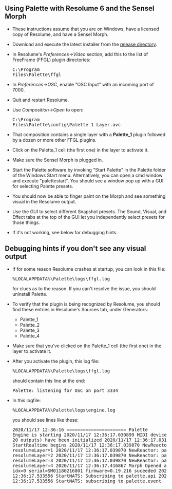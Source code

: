 ## Using Palette with Resolume 6 and the Sensel Morph

- These instructions assume that you are on Windows, have a licensed copy of Resolume, and have a Sensel Morph.

- Download and execute the latest installer from the
<a href=https://github.com/vizicist/palette/tree/main/release>release directory</a>.

- In Resolume's <i>Preferences->Video</i> section, add this to the list of FreeFrame (FFGL) plugin directories: <pre>C:\Program Files\Palette\ffgl</pre>

- In <i>Preferences->OSC</i>, enable "OSC Input" with an incoming port of 7000.

- Quit and restart Resolume.

- Use <i>Composition->Open</i> to open: <pre>C:\Program Files\Palette\config\Palette_1_Layer.avc</pre>

- That composition contains a single layer with a <b>Palette_1</b> plugin followed by a dozen or more other FFGL plugins.

- Click on the Palette_1 cell (the first one) in the layer to activate it.

- Make sure the Sensel Morph is plugged in.

- Start the Palette software by invoking
"Start Palette" in the Palette folder of the Windows Start menu.
Alternatively, you can open a cmd window and execute "palettestart".  You should see a window pop up with a GUI for selecting Palette presets.

- You should now be able to finger paint on the Morph and see something visual in the Resolume output.

- Use the GUI to select different Snapshot presets.  The Sound, Visual, and Effect tabs at the top of the GUI let you independently select presets for those things.

- If it's not working, see below for debugging hints.
## Debugging hints if you don't see any visual output


- If for some reason Resolume crashes at startup,
you can look in this file: <pre>%LOCALAPPDATA%\Palette\logs\ffgl.log</pre>
for clues as to the reason.  If you can't resolve the issue, you should uninstall Palette.

- To verify that the plugin is being recognized by Resolume,
you should find these entries in Resolume's Sources tab, under Generators:

  - Palette_1
  - Palette_2
  - Palette_3
  - Palette_4

- Make sure that you've clicked on the Palette_1 cell (the first one) in the layer to activate it.

- After you activate the plugin, this log file: <pre>%LOCALAPPDATA%\Palette\logs\ffgl.log</pre>
should contain this line at the end: <pre>Palette: listening for OSC on port 3334</pre>

- In this logfile: <pre>%LOCALAPPDATA%\Palette\logs\engine.log</pre>
you should see lines like these: <pre>2020/11/17 12:36:16 ====================== Palette Engine is starting
2020/11/17 12:36:17.030899 MIDI devices (18 inputs, 20 outputs) have been initialized
2020/11/17 12:36:17.031868 StartRealtime begins
2020/11/17 12:36:17.039870 NewReactor: pad=A resolumeLayer=1
2020/11/17 12:36:17.039870 NewReactor: pad=B resolumeLayer=2
2020/11/17 12:36:17.039870 NewReactor: pad=C resolumeLayer=3
2020/11/17 12:36:17.039870 NewReactor: pad=D resolumeLayer=4
2020/11/17 12:36:17.416867 Morph Opened and Started: idx=0 serial=SM01180216801 firmware=0.19.216 suceeded
2020/11/17 12:36:17.533556 StartNATS: Subscribing to palette.api
2020/11/17 12:36:17.533556 StartNATS: subscribing to palette.event
</pre>


